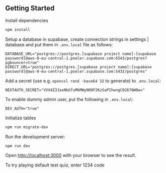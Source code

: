 ## Getting Started

Install dependencies

```bash
npm install
```

Setup a database in supabase, create connection strings in settings | database and put them in `.env.local` file as
follows:

```
DATABASE_URL="postgres://postgres.[supabase project name]:[supabase password]@aws-0-eu-central-1.pooler.supabase.com:6543/postgres?pgbouncer=true"
DIRECT_URL="postgres://postgres.[supabase project name]:[supabase password]@aws-0-eu-central-1.pooler.supabase.com:5432/postgres"
```

Add a secret (use e.g. `openssl rand -base64 32` to generate) to `.env.local`:

```
NEXTAUTH_SECRET="VVX4Z3JaxNkGfuMkMWyN08F2KzSaPIhwngC02676W8w="
```

To enable dummy admin user, put the following in `.env.local`:

```
DEV_AUTH="true"
```

Initialize tables

```bash
npm run migrate-dev
```

Run the development server:

```bash
npm run dev
```

Open [http://localhost:3000](http://localhost:3000) with your browser to see the result.

To try playing default test quiz, enter 1234 code 
